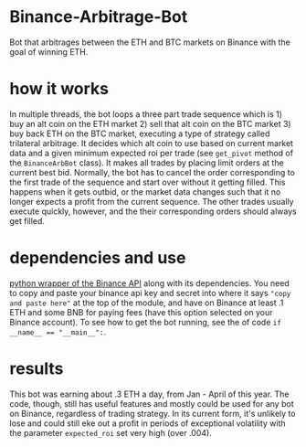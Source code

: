 # Binance-Arbitrage-Bot

Bot that arbitrages between the ETH and BTC markets on Binance with the goal of winning ETH. 

# how it works

In multiple threads, the bot loops a three part trade sequence which is 1) buy an alt coin on the ETH market 2) sell that alt coin on the BTC market 3) buy back ETH on the BTC market, executing a type of strategy called trilateral arbitrage. It decides which alt coin to use based on current market data and a given minimum expected roi per trade (see `get_pivot` method of the `BinanceArbBot` class). It makes all trades by placing limit orders at the current best bid. Normally, the bot has to cancel the order corresponding to the first trade of the sequence and start over without it getting filled. This happens when it gets outbid, or the market data changes such that it no longer expects a profit from the current sequence. The other trades usually execute quickly, however, and the their corresponding orders should always get filled.

# dependencies and use

[python wrapper of the Binance API](https://github.com/sammchardy/python-binance) along with its dependencies. 
You need to copy and paste your binance api key and secret into where it says `"copy and paste here"` at the top of the module, and have on Binance at least .1 ETH and some BNB for paying fees (have this option selected on your Binance account). To see how to get the bot running, see the of code `if __name__ == "__main__":`. 

# results

This bot was earning about .3 ETH a day, from Jan - April of this year. The code, though, still has useful features and mostly could be used for any bot on Binance, regardless of trading strategy. In its current form, it's unlikely to lose and could still eke out a profit in periods of exceptional volatility with the parameter `expected_roi` set very high (over .004). 
